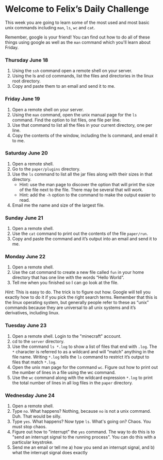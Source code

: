 # Welcome to Felix’s Daily Challenge

This week you are going to learn some of the most used and most basic unix commands including `man`, `ls`, `wc` and `cat`.

Remember, google is your friend!  You can find out how to do all of these things using google as well as the `man` command which you'll learn about Friday.

### Thursday June 18

1. Using the `ssh` command open a remote shell on your server.  
2. Using the ls and cd commands, list the files and directories in the linux root directory.  
3. Copy and paste them to an email and send it to me.

### Friday June 19

1. Open a remote shell on your server.  
2. Using the `man` command, open the unix manual page for the `ls` command.  Find the option to list files, one file per line.  
3. Use that command to list all the files in your current directory, one per line.  
4. Copy the contents of the window, including the ls command, and email it to me.

### Saturday June 20

1. Open a remote shell.
2. Go to the `paper/plugins` directory.
3. Use the `ls` command to list all the jar files along with their sizes in that directory.
   * Hint: use the man page to discover the option that will print the size of the file next to the file.  There may be several that will work.
   * Hint: add the `-h` option to the command to make the output easier to read.
4. Email me the name and size of the largest file.

### Sunday June 21

1. Open a remote shell.
2. Use the `cat` command to print out the contents of the file `paper/run`.
3. Copy and paste the command and it’s output into an email and send it to me.

### Monday June 22

1. Open a remote shell.
2. Use the cat command to create a new file called `fun` in your home directory that has one line with the words “Hello World”.
3. Tell me when you finished so I can go look at the file.

*Hint*: This is easy to do.  The trick is to figure out how.  Google will tell you exactly how to do it if you pick the right search terms.  Remember that this is the linux operating system, but generally people refer to these as “unix” commands because they are universal to all unix systems and it’s derivatives, including linux.

### Tuesday June 23

1. Open a remote shell.  Login to the "minecraft" account.
2. cd to the `server` directory.
3. Use the command `ls *.log` to show a list of files that end with `.log`.  The `*` character is referred to as a wildcard and will “match” anything in the file name.  Writing `*.log` tells the `ls` command to restrict it’s output to files that match `*.log`.
4. Open the unix man page for the command `wc`.  Figure out how to print out the number of lines in a file using the wc command.
5. Use the `wc` command along with the wildcard expression `*.log` to print the total number of lines in all log files in the `paper` directory.

### Wednesday June 24

1. Open a remote shell.
2. Type `no`.  What happens?  Nothing, because `no` is not a unix command.  Duh.  That would be silly.
3. Type `yes`.  What happens?  Now type `ls`.  What's going on?  Chaos.  You must stop chaos.
4. Figure out how to "interrupt" the `yes` command.  The way to do this is to "send an interrupt signal to the running process".  You can do this with a particular keystroke.
5. Send me an email or tell me
   a) how you send an interrupt signal, and
   b) what the interrupt signal does exactly


